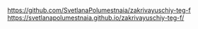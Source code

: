 https://github.com/SvetlanaPolumestnaia/zakrivayuschiy-teg-f
https://svetlanapolumestnaia.github.io/zakrivayuschiy-teg-f/
